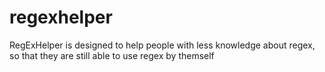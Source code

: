 # regexhelper
 RegExHelper is designed to help people with less knowledge about regex, so that they are still able to use regex by themself
